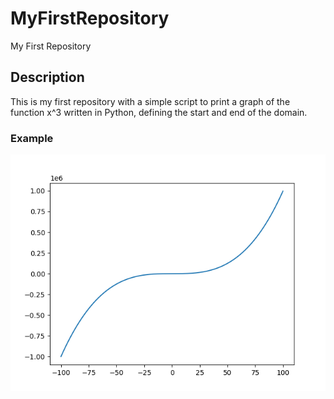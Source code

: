 # MyFirstRepository
My First Repository

## Description
This is my first repository with a simple script to print a graph of the function x^3 written in Python, defining the start and end of the domain.

### Example
![Graph](myplot.png)
